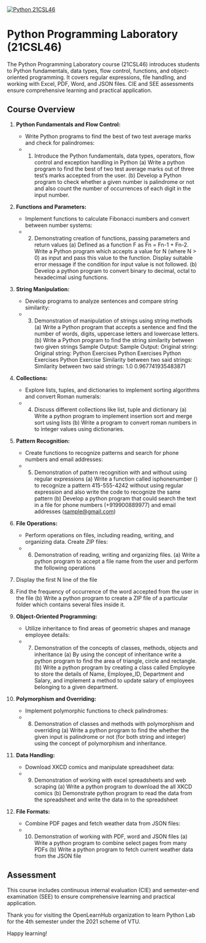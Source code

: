 [![Python 21CSL46](https://img.shields.io/badge/Python-21CSL46-blue?style=for-the-badge&logo=python)](#)

# Python Programming Laboratory (21CSL46)



The Python Programming Laboratory course (21CSL46) introduces students to Python fundamentals, data types, flow control, functions, and object-oriented programming. It covers regular expressions, file handling, and working with Excel, PDF, Word, and JSON files. CIE and SEE assessments ensure comprehensive learning and practical application.

## Course Overview

1. **Python Fundamentals and Flow Control:**
   - Write Python programs to find the best of two test average marks and check for palindromes:
   - 1. Introduce the Python fundamentals, data types, operators, flow control and exception handling in Python
(a) Write a python program to find the best of two test average marks out of three test’s marks accepted from the user.
(b) Develop a Python program to check whether a given number is palindrome or not and also count the number of occurrences of each digit in the input number.


2. **Functions and Parameters:**
   - Implement functions to calculate Fibonacci numbers and convert between number systems:
   - 2. Demonstrating creation of functions, passing parameters and return values
(a) Defined as a function F as Fn = Fn-1 + Fn-2. Write a Python program which accepts a value for N (where N > 0) as input and pass this value to the function. Display suitable error message if the condition for input value is not followed.
(b) Develop a python program to convert binary to decimal, octal to hexadecimal using functions.

3. **String Manipulation:**
   - Develop programs to analyze sentences and compare string similarity:
   - 3. Demonstration of manipulation of strings using string methods
(a) Write a Python program that accepts a sentence and find the number of words, digits, uppercase letters and lowercase letters.
(b) Write a Python program to find the string similarity between two given strings
Sample Output: Sample Output:
Original string: Original string:
Python Exercises Python Exercises
Python Exercises Python Exercise
Similarity between two said strings: Similarity between two said strings:
1.0 0.967741935483871

4. **Collections:**
   - Explore lists, tuples, and dictionaries to implement sorting algorithms and convert Roman numerals:
   - 4. Discuss different collections like list, tuple and dictionary
(a) Write a python program to implement insertion sort and merge sort using lists
(b) Write a program to convert roman numbers in to integer values using dictionaries.


5. **Pattern Recognition:**
   - Create functions to recognize patterns and search for phone numbers and email addresses:
   - 5. Demonstration of pattern recognition with and without using regular expressions
(a) Write a function called isphonenumber () to recognize a pattern 415-555-4242 without using regular expression and also write the code to recognize the same pattern
(b) Develop a python program that could search the text in a file for phone numbers (+919900889977) and email addresses (sample@gmail.com)

6. **File Operations:**
   - Perform operations on files, including reading, writing, and organizing data. Create ZIP files:
   - 6. Demonstration of reading, writing and organizing files.
(a) Write a python program to accept a file name from the user and perform the following operations
1. Display the first N line of the file
2. Find the frequency of occurrence of the word accepted from the user in the file
(b) Write a python program to create a ZIP file of a particular folder which contains several files inside it.

7. **Object-Oriented Programming:**
   - Utilize inheritance to find areas of geometric shapes and manage employee details:
   - 7. Demonstration of the concepts of classes, methods, objects and inheritance
(a) By using the concept of inheritance write a python program to find the area of triangle, circle and rectangle.
(b) Write a python program by creating a class called Employee to store the details of Name, Employee_ID, Department and Salary, and implement a method to update salary of employees belonging to a given department.

8. **Polymorphism and Overriding:**
   - Implement polymorphic functions to check palindromes:
   - 8. Demonstration of classes and methods with polymorphism and overriding
(a) Write a python program to find the whether the given input is palindrome or not (for both string and integer) using the concept of polymorphism and inheritance.

9. **Data Handling:**
   - Download XKCD comics and manipulate spreadsheet data:
   - 9. Demonstration of working with excel spreadsheets and web scraping
(a) Write a python program to download the all XKCD comics
(b) Demonstrate python program to read the data from the spreadsheet and write the data in to the spreadsheet

10. **File Formats:**
    - Combine PDF pages and fetch weather data from JSON files:
    - 10. Demonstration of working with PDF, word and JSON files
(a) Write a python program to combine select pages from many PDFs
(b) Write a python program to fetch current weather data from the JSON file

## Assessment
This course includes continuous internal evaluation (CIE) and semester-end examination (SEE) to ensure comprehensive learning and practical application.

Thank you for visiting the OpenLearnHub organization to learn Python Lab for the 4th semester under the 2021 scheme of VTU.

Happy learning!
